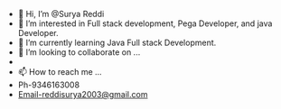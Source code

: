 - 👋 Hi, I’m @Surya Reddi
- 👀 I’m interested in Full stack development, Pega Developer, and java Developer.
- 🌱 I’m currently learning Java Full stack Development.
- 💞️ I’m looking to collaborate on ...
- 
- 📫 How to reach me ...
- Ph-9346163008
- Email-reddisurya2003@gmail.com

<!---
20A91A04O3/20A91A04O3 is a ✨ special ✨ repository because its `README.md` (this file) appears on your GitHub profile.
You can click the Preview link to take a look at your changes.
--->
